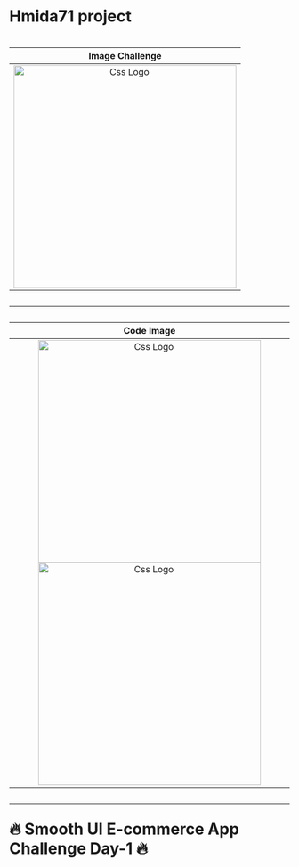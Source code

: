 <h1>Hmida71 project<h1><table><thead><tr><th align="center">Image Challenge</th></tr></thead><tbody><tr><td align="center">
  <a target="_blank" rel="" href="https://user-images.githubusercontent.com/69757558/194782923-64a03c36-c63c-4df8-8100-dbf4627bc888.png">
  <img src="https://user-images.githubusercontent.com/69757558/194782923-64a03c36-c63c-4df8-8100-dbf4627bc888.png" alt="Css Logo" with="200" height="400"/>
  </a> </td></tr>
</tbody></table>
<hr><table>
<thead>
<tr>  <th align="center">Code Image</th>
</tr>
</thead><tbody>
<tr>
  <td align="center">
  <a target="_blank" rel="" href="https://user-images.githubusercontent.com/69757558/194782927-54af3046-a29f-4b03-af64-7ee2878f9d93.jpg">
  <img src="https://user-images.githubusercontent.com/69757558/194782927-54af3046-a29f-4b03-af64-7ee2878f9d93.jpg" alt="Css Logo" with="200" height="400"/>
    </a>
    <a target="_blank" rel="" href="https://user-images.githubusercontent.com/69757558/194782925-c7f30e9c-a0b4-4c14-b642-e4eec72671d8.jpg">
     <img src="https://user-images.githubusercontent.com/69757558/194782925-c7f30e9c-a0b4-4c14-b642-e4eec72671d8.jpg" alt="Css Logo" with="200" height="400"/>
  </a></td>
</tr>
</tbody>
</table>
 <hr>
 🔥 Smooth UI E-commerce App Challenge Day-1 🔥
